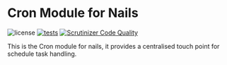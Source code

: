 # Cron Module for Nails

![license](https://img.shields.io/badge/license-MIT-green.svg)
[![tests](https://github.com/nails/module-cron/actions/workflows/build_and_test.yml/badge.svg )](https://github.com/nails/module-cron/actions)
[![Scrutinizer Code Quality](https://scrutinizer-ci.com/g/nails/module-cron/badges/quality-score.png)](https://scrutinizer-ci.com/g/nails/module-cron)

This is the Cron module for nails, it provides a centralised touch point for schedule task handling.
